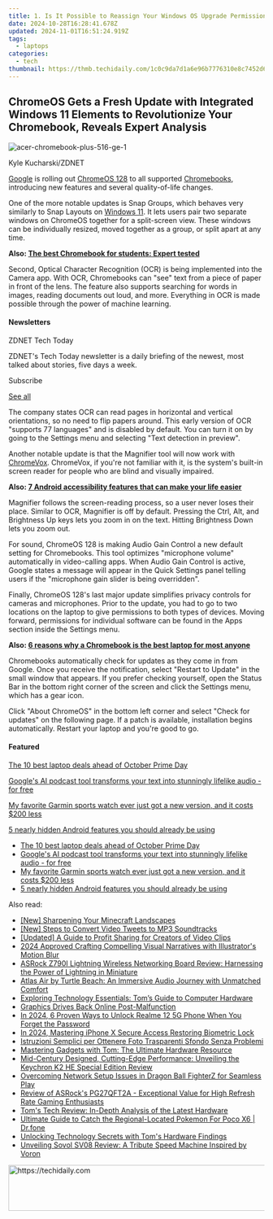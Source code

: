 ```yaml
---
title: 1. Is It Possible to Reassign Your Windows OS Upgrade Permissions From an Aged Laptop to a Latest Model? - Insights From Tech Experts
date: 2024-10-28T16:28:41.678Z
updated: 2024-11-01T16:51:24.919Z
tags:
  - laptops
categories:
  - tech
thumbnail: https://thmb.techidaily.com/1c0c9da7d1a6e96b7776310e8c7452d6bdf3958002401b8a3af1db05343b435b.jpg
---
```


## ChromeOS Gets a Fresh Update with Integrated Windows 11 Elements to Revolutionize Your Chromebook, Reveals Expert Analysis

![acer-chromebook-plus-516-ge-1](https://www.zdnet.com/a/img/resize/86a23593de4de5b3ebf6f80ebdce483f3aa4d982/2024/05/26/334550a8-6f1b-4735-8a38-38704febacf0/acer-chromebook-plus-516-ge-1.jpg?auto=webp&width=1280)

Kyle Kucharski/ZDNET

[Google](https://www.zdnet.com/topic/google/) is rolling out [ChromeOS 128](https://support.google.com/chromebook/thread/294872789/introducing-chromeos-m128-to-the-stable-channel) to all supported [Chromebooks](https://www.zdnet.com/article/best-chromebook-for-students/), introducing new features and several quality-of-life changes. 

One of the more notable updates is Snap Groups, which behaves very similarly to Snap Layouts on [Windows 11](https://www.zdnet.com/topic/windows-11/). It lets users pair two separate windows on ChromeOS together for a split-screen view. These windows can be individually resized, moved together as a group, or split apart at any time.

**Also: [The best Chromebook for students: Expert tested](https://www.zdnet.com/article/best-chromebook-for-students/)**

Second, Optical Character Recognition (OCR) is being implemented into the Camera app. With OCR, Chromebooks can "see" text from a piece of paper in front of the lens. The feature also supports searching for words in images, reading documents out loud, and more. Everything in OCR is made possible through the power of machine learning. 

#### Newsletters

ZDNET Tech Today

ZDNET's Tech Today newsletter is a daily briefing of the newest, most talked about stories, five days a week.

 Subscribe

[See all](https://www.zdnet.com/newsletters/)

The company states OCR can read pages in horizontal and vertical orientations, so no need to flip papers around. This early version of OCR "supports 77 languages" and is disabled by default. You can turn it on by going to the Settings menu and selecting "Text detection in preview". 

Another notable update is that the Magnifier tool will now work with [ChromeVox](https://support.google.com/chromebook/answer/7031755?hl=en). ChromeVox, if you're not familiar with it, is the system's built-in screen reader for people who are blind and visually impaired. 

**Also: [7 Android accessibility features that can make your life easier](https://www.zdnet.com/article/7-android-accessibility-features-that-can-make-your-life-easier/)**

Magnifier follows the screen-reading process, so a user never loses their place. Similar to OCR, Magnifier is off by default. Pressing the Ctrl, Alt, and Brightness Up keys lets you zoom in on the text. Hitting Brightness Down lets you zoom out.

For sound, ChromeOS 128 is making Audio Gain Control a new default setting for Chromebooks. This tool optimizes "microphone volume" automatically in video-calling apps. When Audio Gain Control is active, Google states a message will appear in the Quick Settings panel telling users if the "microphone gain slider is being overridden". 

Finally, ChromeOS 128's last major update simplifies privacy controls for cameras and microphones. Prior to the update, you had to go to two locations on the laptop to give permissions to both types of devices. Moving forward, permissions for individual software can be found in the Apps section inside the Settings menu.

**Also: [6 reasons why a Chromebook is the best laptop for most anyone](https://www.zdnet.com/article/6-reasons-why-a-chromebook-is-the-best-laptop-for-most-anyone/)**

Chromebooks automatically check for updates as they come in from Google. Once you receive the notification, select "Restart to Update" in the small window that appears. If you prefer checking yourself, open the Status Bar in the bottom right corner of the screen and click the Settings menu, which has a gear icon.

Click "About ChromeOS" in the bottom left corner and select "Check for updates" on the following page. If a patch is available, installation begins automatically. Restart your laptop and you're good to go.

#### Featured

[The 10 best laptop deals ahead of October Prime Day](https://www.zdnet.com/article/best-early-prime-day-laptop-deals-2024/ "The 10 best laptop deals ahead of October Prime Day")

[Google's AI podcast tool transforms your text into stunningly lifelike audio - for free](https://www.zdnet.com/article/googles-ai-podcast-tool-transforms-your-text-into-stunningly-lifelike-audio-for-free/ "Google's AI podcast tool transforms your text into stunningly lifelike audio - for free")

[My favorite Garmin sports watch ever just got a new version, and it costs $200 less](https://www.zdnet.com/article/my-favorite-garmin-sports-watch-ever-just-got-a-new-version-and-it-costs-200-less/ "My favorite Garmin sports watch ever just got a new version, and it costs $200 less")

[5 nearly hidden Android features you should already be using](https://www.zdnet.com/article/5-nearly-hidden-android-features-you-should-already-be-using/ "5 nearly hidden Android features you should already be using")

* [The 10 best laptop deals ahead of October Prime Day](https://www.zdnet.com/article/best-early-prime-day-laptop-deals-2024/ "The 10 best laptop deals ahead of October Prime Day")
* [Google's AI podcast tool transforms your text into stunningly lifelike audio - for free](https://www.zdnet.com/article/googles-ai-podcast-tool-transforms-your-text-into-stunningly-lifelike-audio-for-free/ "Google's AI podcast tool transforms your text into stunningly lifelike audio - for free")
* [My favorite Garmin sports watch ever just got a new version, and it costs $200 less](https://www.zdnet.com/article/my-favorite-garmin-sports-watch-ever-just-got-a-new-version-and-it-costs-200-less/ "My favorite Garmin sports watch ever just got a new version, and it costs $200 less")
* [5 nearly hidden Android features you should already be using](https://www.zdnet.com/article/5-nearly-hidden-android-features-you-should-already-be-using/ "5 nearly hidden Android features you should already be using")

<ins class="adsbygoogle"
     style="display:block"
     data-ad-format="autorelaxed"
     data-ad-client="ca-pub-7571918770474297"
     data-ad-slot="1223367746"></ins>

<ins class="adsbygoogle"
     style="display:block"
     data-ad-client="ca-pub-7571918770474297"
     data-ad-slot="8358498916"
     data-ad-format="auto"
     data-full-width-responsive="true"></ins>

<span class="atpl-alsoreadstyle">Also read:</span>
<div><ul>
<li><a href="https://extra-approaches.techidaily.com/new-sharpening-your-minecraft-landscapes/"><u>[New] Sharpening Your Minecraft Landscapes</u></a></li>
<li><a href="https://some-tips.techidaily.com/new-steps-to-convert-video-tweets-to-mp3-soundtracks/"><u>[New] Steps to Convert Video Tweets to MP3 Soundtracks</u></a></li>
<li><a href="https://youtube-clips.techidaily.com/updated-a-guide-to-profit-sharing-for-creators-of-video-clips/"><u>[Updated] A Guide to Profit Sharing for Creators of Video Clips</u></a></li>
<li><a href="https://fox-glue.techidaily.com/2024-approved-crafting-compelling-visual-narratives-with-illustrators-motion-blur/"><u>2024 Approved Crafting Compelling Visual Narratives with Illustrator's Motion Blur</u></a></li>
<li><a href="https://hardware-reviews.techidaily.com/asrock-z790i-lightning-wireless-networking-board-review-harnessing-the-power-of-lightning-in-miniature/"><u>ASRock Z790I Lightning Wireless Networking Board Review: Harnessing the Power of Lightning in Miniature</u></a></li>
<li><a href="https://hardware-reviews.techidaily.com/atlas-air-by-turtle-beach-an-immersive-audio-journey-with-unmatched-comfort/"><u>Atlas Air by Turtle Beach: An Immersive Audio Journey with Unmatched Comfort</u></a></li>
<li><a href="https://hardware-reviews.techidaily.com/exploring-technology-essentials-toms-guide-to-computer-hardware/"><u>Exploring Technology Essentials: Tom’s Guide to Computer Hardware</u></a></li>
<li><a href="https://graphic-issues.techidaily.com/graphics-drives-back-online-post-malfunction/"><u>Graphics Drives Back Online Post-Malfunction</u></a></li>
<li><a href="https://easy-unlock-android.techidaily.com/in-2024-6-proven-ways-to-unlock-realme-12-5g-phone-when-you-forget-the-password-by-drfone-android/"><u>In 2024, 6 Proven Ways to Unlock Realme 12 5G Phone When You Forget the Password</u></a></li>
<li><a href="https://extra-skills.techidaily.com/in-2024-mastering-iphone-x-secure-access-restoring-biometric-lock/"><u>In 2024, Mastering iPhone X Secure Access Restoring Biometric Lock</u></a></li>
<li><a href="https://win11-tips.techidaily.com/istruzioni-semplici-per-ottenere-foto-trasparenti-sfondo-senza-problemi/"><u>Istruzioni Semplici per Ottenere Foto Trasparenti Sfondo Senza Problemi</u></a></li>
<li><a href="https://hardware-reviews.techidaily.com/mastering-gadgets-with-tom-the-ultimate-hardware-resource/"><u>Mastering Gadgets with Tom: The Ultimate Hardware Resource</u></a></li>
<li><a href="https://hardware-reviews.techidaily.com/mid-century-designed-cutting-edge-performance-unveiling-the-keychron-k2-he-special-edition-review/"><u>Mid-Century Designed, Cutting-Edge Performance: Unveiling the Keychron K2 HE Special Edition Review</u></a></li>
<li><a href="https://common-error.techidaily.com/overcoming-network-setup-issues-in-dragon-ball-fighterz-for-seamless-play/"><u>Overcoming Network Setup Issues in Dragon Ball FighterZ for Seamless Play</u></a></li>
<li><a href="https://hardware-reviews.techidaily.com/review-of-asrocks-pg27qft2a-exceptional-value-for-high-refresh-rate-gaming-enthusiasts/"><u>Review of ASRock's PG27QFT2A - Exceptional Value for High Refresh Rate Gaming Enthusiasts</u></a></li>
<li><a href="https://hardware-reviews.techidaily.com/toms-tech-review-in-depth-analysis-of-the-latest-hardware/"><u>Tom's Tech Review: In-Depth Analysis of the Latest Hardware</u></a></li>
<li><a href="https://pokemon-go-android.techidaily.com/ultimate-guide-to-catch-the-regional-located-pokemon-for-poco-x6-drfone-by-drfone-virtual-android/"><u>Ultimate Guide to Catch the Regional-Located Pokemon For Poco X6 | Dr.fone</u></a></li>
<li><a href="https://hardware-reviews.techidaily.com/unlocking-technology-secrets-with-toms-hardware-findings/"><u>Unlocking Technology Secrets with Tom's Hardware Findings</u></a></li>
<li><a href="https://hardware-reviews.techidaily.com/unveiling-sovol-sv08-review-a-tribute-speed-machine-inspired-by-voron/"><u>Unveiling Sovol SV08 Review: A Tribute Speed Machine Inspired by Voron</u></a></li>
</ul></div>

<!-- affiliate ads begin -->
<a href="https://appsumo.8odi.net/c/5597632/2105869/7443" target="_top" id="2105869">
  <img src="//a.impactradius-go.com/display-ad/7443-2105869" border="0" alt="https://techidaily.com" width="728" height="90"/>
</a>
<img height="0" width="0" src="https://appsumo.8odi.net/i/5597632/2105869/7443" style="position:absolute;visibility:hidden;" border="0" />
<!-- affiliate ads end -->

